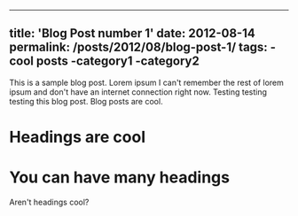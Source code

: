 ---
title: 'Blog Post number 1'
date: 2012-08-14
permalink: /posts/2012/08/blog-post-1/
tags:
  -cool posts
  -category1
  -category2 
 ---
 
This is a sample blog post. Lorem ipsum I can't remember the rest of lorem ipsum and don't have an internet connection right now. Testing testing testing this blog post. Blog posts are cool. 

Headings are cool
======

You can have many headings
======

Aren't headings cool?
